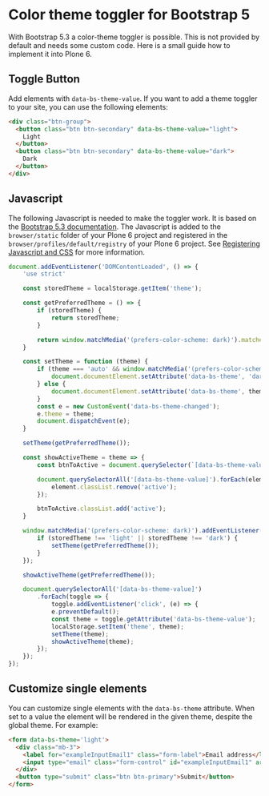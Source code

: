 # Color theme toggler for Bootstrap 5
With Bootstrap 5.3 a color-theme toggler is possible. 
This is not provided by default and needs some custom code.
Here is a small guide how to implement it into Plone 6.

## Toggle Button
Add elements with `data-bs-theme-value`.
If you want to add a theme toggler to your site, you can use the following elements:

```html
<div class="btn-group">
  <button class="btn btn-secondary" data-bs-theme-value="light">
    Light
  </button>
  <button class="btn btn-secondary" data-bs-theme-value="dark">
    Dark
  </button>
</div>
```

## Javascript

The following Javascript is needed to make the toggler work. 
It is based on the [Bootstrap 5.3 documentation](https://getbootstrap.com/docs/5.3/customize/color-modes/).
The Javascript is added to the `browser/static` folder of your Plone 6 project and registered in the `browser/profiles/default/registry` of your Plone 6 project.
See [Registering Javascript and CSS](classic-ui-static-resources-registering-label) for more information.

```js
document.addEventListener('DOMContentLoaded', () => {
    'use strict'

    const storedTheme = localStorage.getItem('theme');

    const getPreferredTheme = () => {
        if (storedTheme) {
            return storedTheme;
        }

        return window.matchMedia('(prefers-color-scheme: dark)').matches ? 'dark' : 'light';
    }

    const setTheme = function (theme) {
        if (theme === 'auto' && window.matchMedia('(prefers-color-scheme: dark)').matches) {
            document.documentElement.setAttribute('data-bs-theme', 'dark');
        } else {
            document.documentElement.setAttribute('data-bs-theme', theme);
        }
        const e = new CustomEvent('data-bs-theme-changed');
        e.theme = theme;
        document.dispatchEvent(e);
    }

    setTheme(getPreferredTheme());

    const showActiveTheme = theme => {
        const btnToActive = document.querySelector(`[data-bs-theme-value="${theme}"]`)

        document.querySelectorAll('[data-bs-theme-value]').forEach(element => {
            element.classList.remove('active');
        });

        btnToActive.classList.add('active');
    }

    window.matchMedia('(prefers-color-scheme: dark)').addEventListener('change', () => {
        if (storedTheme !== 'light' || storedTheme !== 'dark') {
            setTheme(getPreferredTheme());
        }
    });

    showActiveTheme(getPreferredTheme());

    document.querySelectorAll('[data-bs-theme-value]')
        .forEach(toggle => {
            toggle.addEventListener('click', (e) => {
            e.preventDefault();
            const theme = toggle.getAttribute('data-bs-theme-value');
            localStorage.setItem('theme', theme);
            setTheme(theme);
            showActiveTheme(theme);
        });
    });
});
```

## Customize single elements

You can customize single elements with the `data-bs-theme` attribute.
When set to a value the element will be rendered in the given theme, despite the global theme.
For example:

```html
<form data-bs-theme='light'>
  <div class="mb-3">
    <label for="exampleInputEmail1" class="form-label">Email address</label>
    <input type="email" class="form-control" id="exampleInputEmail1" aria-describedby="emailHelp">
  </div>
  <button type="submit" class="btn btn-primary">Submit</button>
</form>
```